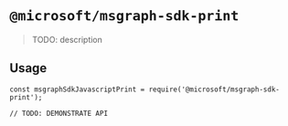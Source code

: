 # `@microsoft/msgraph-sdk-print`

> TODO: description

## Usage

```
const msgraphSdkJavascriptPrint = require('@microsoft/msgraph-sdk-print');

// TODO: DEMONSTRATE API
```
